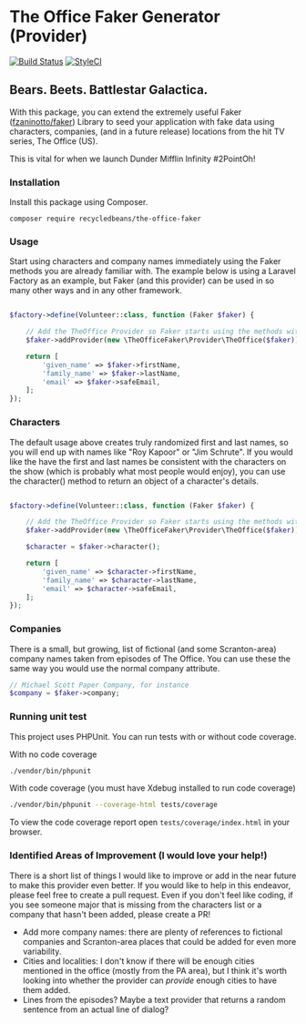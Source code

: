 # The Office Faker Generator (Provider)

[![Build Status](https://travis-ci.org/recycledbeans/the-office-faker-generator.svg?branch=master)](https://travis-ci.org/recycledbeans/the-office-faker-generator) [![StyleCI](https://github.styleci.io/repos/246913160/shield?branch=master)](https://github.styleci.io/repos/246913160)

## Bears. Beets. Battlestar Galactica.

With this package, you can extend the extremely useful Faker ([fzaninotto/faker](https://github.com/fzaninotto/Faker)) 
Library to seed your application with fake data using characters, companies, (and in a future release) locations from 
the hit TV series, The Office (US).

This is vital for when we launch Dunder Mifflin Infinity #2PointOh!

### Installation

Install this package using Composer.

```shell script
composer require recycledbeans/the-office-faker
```

### Usage

Start using characters and company names immediately using the Faker methods you are already familiar with. The
example below is using a Laravel Factory as an example, but Faker (and this provider) can be used in so many other ways
and in any other framework.

```php

$factory->define(Volunteer::class, function (Faker $faker) {

    // Add the TheOffice Provider so Faker starts using the methods within the provider
    $faker->addProvider(new \TheOfficeFaker\Provider\TheOffice($faker));

    return [
        'given_name' => $faker->firstName,
        'family_name' => $faker->lastName,
        'email' => $faker->safeEmail,
    ];
});

```

### Characters

The default usage above creates truly randomized first and last names, so you will end up with names like "Roy Kapoor" or
"Jim Schrute". If you would like the have the first and last names be consistent with the characters on the show (which 
is probably what most people would enjoy), you can use the character() method to return an object of a character's details.

```php

$factory->define(Volunteer::class, function (Faker $faker) {

    // Add the TheOffice Provider so Faker starts using the methods within the provider
    $faker->addProvider(new \TheOfficeFaker\Provider\TheOffice($faker));

    $character = $faker->character();

    return [
        'given_name' => $character->firstName,
        'family_name' => $character->lastName,
        'email' => $character->safeEmail,
    ];
});

```

### Companies

There is a small, but growing, list of fictional (and some Scranton-area) company names taken from episodes of The 
Office. You can use these the same way you would use the normal company attribute.

```php
// Michael Scott Paper Company, for instance
$company = $faker->company; 
```

### Running unit test

This project uses PHPUnit. You can run tests with or without code coverage.

With no code coverage
```bash
./vendor/bin/phpunit
```

With code coverage (you must have Xdebug installed to run code coverage)
```bash
./vendor/bin/phpunit --coverage-html tests/coverage
```

To view the code coverage report open `tests/coverage/index.html` in your browser.

### Identified Areas of Improvement (I would love your help!)

There is a short list of things I would like to improve or add in the near future to make this provider even better. If 
you would like to help in this endeavor, please feel free to create a pull request. Even if you don't feel like coding, 
if you see someone major that is missing from the characters list or a company that hasn't been added, please create a PR!

- Add more company names: there are plenty of references to fictional companies and Scranton-area places that could be
added for even more variability. 
- Cities and localities: I don't know if there will be enough cities mentioned in the office (mostly from the PA area), 
but I think it's worth looking into whether the provider can _provide_ enough cities to have them added.
- Lines from the episodes? Maybe a text provider that returns a random sentence from an actual line of dialog?
